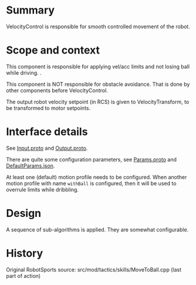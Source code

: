 # Summary

VelocityControl is responsible for smooth controlled movement of the robot.


# Scope and context

This component is responsible for applying vel/acc limits and not losing ball while driving. .

This component is NOT responsible for obstacle avoidance. That is done by other components before VelocityControl.

The output robot velocity setpoint (in RCS) is given to VelocityTransform, to be transformed to motor setpoints.

# Interface details

See [Input.proto](interface/Input.proto) and [Output.proto](interface/Output.proto).

There are quite some configuration parameters, see [Params.proto](interface/Params.proto) and [DefaultParams.json](interface/DefaultParams.json).

At least one (default) motion profile needs to be configured. When another motion profile with name `withBall` is configured, then it will be used to overrule limits while dribbling.

# Design

A sequence of sub-algorithms is applied. They are somewhat configurable.

# History

Original RobotSports source: src/mod/tactics/skills/MoveToBall.cpp (last part of action)

 
